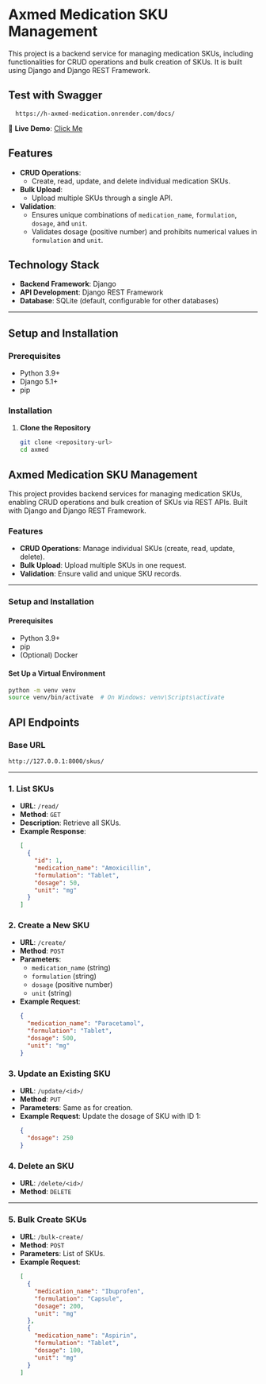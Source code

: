 # Axmed Medication SKU Management

This project is a backend service for managing medication SKUs, including functionalities for CRUD operations and bulk creation of SKUs. It is built using Django and Django REST Framework.

## Test with Swagger

```url
  https://h-axmed-medication.onrender.com/docs/
```

🚀 **Live Demo**: [Click Me](https://h-axmed-medication.onrender.com/docs/)

## Features

- **CRUD Operations**:
  - Create, read, update, and delete individual medication SKUs.
- **Bulk Upload**:
  - Upload multiple SKUs through a single API.
- **Validation**:
  - Ensures unique combinations of `medication_name`, `formulation`, `dosage`, and `unit`.
  - Validates dosage (positive number) and prohibits numerical values in `formulation` and `unit`.

## Technology Stack

- **Backend Framework**: Django
- **API Development**: Django REST Framework
- **Database**: SQLite (default, configurable for other databases)

---

## Setup and Installation

### Prerequisites

- Python 3.9+
- Django 5.1+
- pip

### Installation

1. **Clone the Repository**
   ```bash
   git clone <repository-url>
   cd axmed
   ```

## Axmed Medication SKU Management

This project provides backend services for managing medication SKUs, enabling CRUD operations and bulk creation of SKUs via REST APIs. Built with Django and Django REST Framework.

### Features

- **CRUD Operations**: Manage individual SKUs (create, read, update, delete).
- **Bulk Upload**: Upload multiple SKUs in one request.
- **Validation**: Ensure valid and unique SKU records.

---

### Setup and Installation

#### Prerequisites

- Python 3.9+
- pip
- (Optional) Docker

#### Set Up a Virtual Environment

```bash
python -m venv venv
source venv/bin/activate  # On Windows: venv\Scripts\activate
```

## API Endpoints

### Base URL

`http://127.0.0.1:8000/skus/`

---

### 1. **List SKUs**

- **URL**: `/read/`
- **Method**: `GET`
- **Description**: Retrieve all SKUs.
- **Example Response**:
  ```json
  [
    {
      "id": 1,
      "medication_name": "Amoxicillin",
      "formulation": "Tablet",
      "dosage": 50,
      "unit": "mg"
    }
  ]
  ```

### 2. **Create a New SKU**

- **URL**: `/create/`
- **Method**: `POST`
- **Parameters**:
  - `medication_name` (string)
  - `formulation` (string)
  - `dosage` (positive number)
  - `unit` (string)
- **Example Request**:
  ```json
  {
    "medication_name": "Paracetamol",
    "formulation": "Tablet",
    "dosage": 500,
    "unit": "mg"
  }
  ```

### 3. **Update an Existing SKU**

- **URL**: `/update/<id>/`
- **Method**: `PUT`
- **Parameters**: Same as for creation.
- **Example Request**: Update the dosage of SKU with ID 1:
  ```json
  {
    "dosage": 250
  }
  ```

### 4. **Delete an SKU**

- **URL**: `/delete/<id>/`
- **Method**: `DELETE`

---

### 5. **Bulk Create SKUs**

- **URL**: `/bulk-create/`
- **Method**: `POST`
- **Parameters**: List of SKUs.
- **Example Request**:
  ```json
  [
    {
      "medication_name": "Ibuprofen",
      "formulation": "Capsule",
      "dosage": 200,
      "unit": "mg"
    },
    {
      "medication_name": "Aspirin",
      "formulation": "Tablet",
      "dosage": 100,
      "unit": "mg"
    }
  ]
  ```
